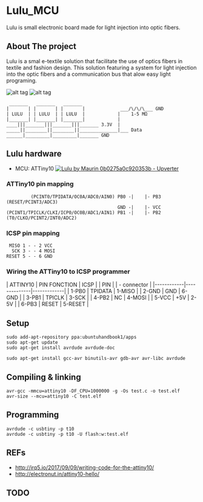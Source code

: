 # Lulu_MCU

Lulu is small electronic board made for light injection into optic fibers.

## About The project
Lulu is a smal e-textile solution that facilitate the use of optics fibers in textile and fashion design.
This solution featuring a system for light injection into the optic fibers and a communication bus that alow easy light programing.


![alt tag](https://farm8.staticflickr.com/7762/18261111032_ac43080403_z_d.jpg)
![alt tag](https://farm6.staticflickr.com/5506/29792500474_7d4b125e57_z_d.jpg)

     _______   _______   _______
    |       | |       | |       |             ___/\/\/\___ GND
    | LULU  | | LULU  | | LULU  |            |    1-5 MΩ
    |_______| |_______| |_______|            |
    ____|||_______|||_______|||_______ 3.3V  |
    _____||________||________||______________|___ Data
    ______|_________|_________|_______ GND


## Lulu hardware
- MCU: ATTiny10
[![Lulu by Maurin 0b0275a0c920353b - Upverter](https://upverter.com/Maurin/0b0275a0c920353b/Lulu/embed_img/15136192700000/)](https://upverter.com/Maurin/0b0275a0c920353b/Lulu/#/)

### ATTiny10 pin mapping

             (PCINT0/TPIDATA/OC0A/ADC0/AIN0) PB0 -|    |- PB3 (RESET/PCINT3/ADC3)
                                             GND -|    |- VCC
    (PCINT1/TPICLK/CLKI/ICP0/OC0B/ADC1/AIN1) PB1 -|    |- PB2 (T0/CLKO/PCINT2/INT0/ADC2)

### ICSP pin mapping

     MISO 1 - - 2 VCC
      SCK 3 - - 4 MOSI
    RESET 5 - - 6 GND

### Wiring the ATTiny10 to ICSP programmer

| ATTINY10   | PIN FONCTION |  ICSP       |
| PIN        |              | - connector |
|------------|--------------|-------------|
|  1-PB0     |   TPIDATA    |  1-MISO     |
|  2-GND     |   GND        |  6-GND      |
|  3-PB1     |   TPICLK     |  3-SCK      |
|  4-PB2     |   NC         |  4-MOSI     |
|  5-VCC     |   +5V        |  2-5V      |
|  6-PB3     |   RESET      |  5-RESET    |

## Setup
    sudo add-apt-repository ppa:ubuntuhandbook1/apps
    sudo apt-get update
    sudo apt-get install avrdude avrdude-doc

    sudo apt-get install gcc-avr binutils-avr gdb-avr avr-libc avrdude

## Compiling & linking
    avr-gcc -mmcu=attiny10 -DF_CPU=1000000 -g -Os test.c -o test.elf
    avr-size --mcu=attiny10 -C test.elf

## Programming
    avrdude -c usbtiny -p t10
    avrdude -c usbtiny -p t10 -U flash:w:test.elf

## REFs
- http://irq5.io/2017/09/09/writing-code-for-the-attiny10/
- http://electronut.in/attiny10-hello/

## TODO

